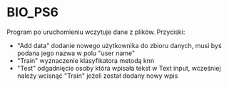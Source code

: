 # BIO_PS6
Program po uruchomieniu wczytuje dane z plików.
Przyciski:
- "Add data" dodanie nowego użytkownika do zbioru danych, musi byś podana jego nazwa w polu "user name"
- "Train" wyznaczenie klasyfikatora metodą knn
- "Test" odgadnięcie osoby która wpisała tekst w Text input, wcześniej należy wcisnąć "Train" jeżeli został dodany nowy wpis
